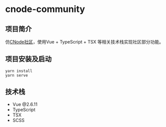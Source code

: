 # cnode-community

## 项目简介
仿[CNode社区](https://cnodejs.org/)，使用Vue + TypeScript + TSX 等相关技术栈实现社区部分功能。

## 项目安装及启动
```
yarn install
yarn serve
```

## 技术栈
- Vue @2.6.11
- TypeScript
- TSX
- SCSS

